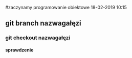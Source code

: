 #zaczynamy programowanie obiektowe 18-02-2019 10:15
## git branch nazwagałęzi
### git checkout nazwagałęzi

#### sprawdzenie